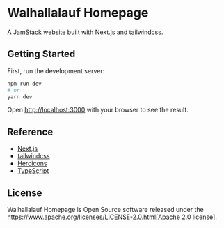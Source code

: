 # Walhallalauf Homepage

A JamStack website built with Next.js and tailwindcss.

## Getting Started

First, run the development server:

```bash
npm run dev
# or
yarn dev
```

Open [http://localhost:3000](http://localhost:3000) with your browser to see the result.

## Reference

- [Next.js](https://nextjs.org)
- [tailwindcss](https://tailwindcss.com)
- [Heroicons](https://heroicons.com)
- [TypeScript](https://www.typescriptlang.org)

## License
Walhallalauf Homepage is Open Source software released under the https://www.apache.org/licenses/LICENSE-2.0.html[Apache 2.0 license].
